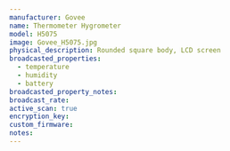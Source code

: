 ```yaml
---
manufacturer: Govee
name: Thermometer Hygrometer
model: H5075
image: Govee_H5075.jpg
physical_description: Rounded square body, LCD screen
broadcasted_properties:
  - temperature
  - humidity
  - battery
broadcasted_property_notes:
broadcast_rate:
active_scan: true
encryption_key:
custom_firmware:
notes:
---
```

